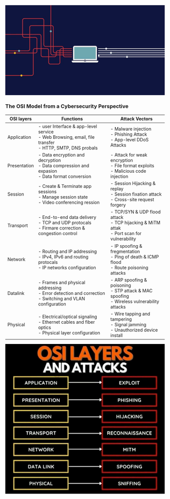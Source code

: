 
<img src="Animated GIF.gif" width="600" >

### The OSI Model from a Cybersecurity Perspective



| OSI layers | Functions | Attack Vectors |
| ----- | ------|  ------|
| Application | - user Interface & app-level service <br> - Web Browsing, email, file transfer <br> -  HTTP, SMTP, DNS probals | - Malware injection <br> - Phishing Attack <br> - App-level DDoS Attacks
| Presentation | - Data encryption and decryption <br> - Data compression and expasion <br> - Data format conversion | - Attack for weak encryption <br> - File format exploits <br> - Malicious code injection
| Session | - Create & Terminate app sessions <br> - Manage session state <br> - Video conferencing ression <br> | - Session Hijacking & replay <br> - Session fixation attack <br> - Cross-site request forgery
| Transport | - End-to-end data delivery <br> - TCP and UDP protocals <br> - Firmare correction & congestion control | - TCP/SYN & UDP flood attack <br> - TCP hijacking & MiTM attak <br> - Port scan for vulnerability
| Network | - Routing and IP addressing <br> - IPv4, IPv6 and routing protocals <br> - IP networks configuration | - IP spoofing & fregmentation <br> - Ping of death & ICMP flood <br> - Route poisoning attacks <br>
| Datalink | - Frames and physical addressing <br> - Error detection and correction <br> - Switching and VLAN configuration | - ARP spoofing & poisoning <br> - STP attack & MAC spoofing <br> - Wireless vulnerability attacks
| Physical | - Electrical/optical signaling <br> - Ethernet cables and fiber optics <br> - Physical layer configuration | - Wire tapping and tampering <br> - Signal jamming <br> - Unauthorized device install


<img src="osi-model-from-a-cybersecurity-prespective.png">

